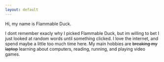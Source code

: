 ```yaml
---
layout: default
---
```

Hi, my name is Flammable Duck.
<p>I dont remember exacly why I picked Flammable Duck, but im willing to bet I just looked at random words until something clicked.
I love the internet, and spend maybe a little too much time here.
My main hobbies are <strike>breaking my laptop</strike> learning about computers, reading, running, and playing video games.
</p>

